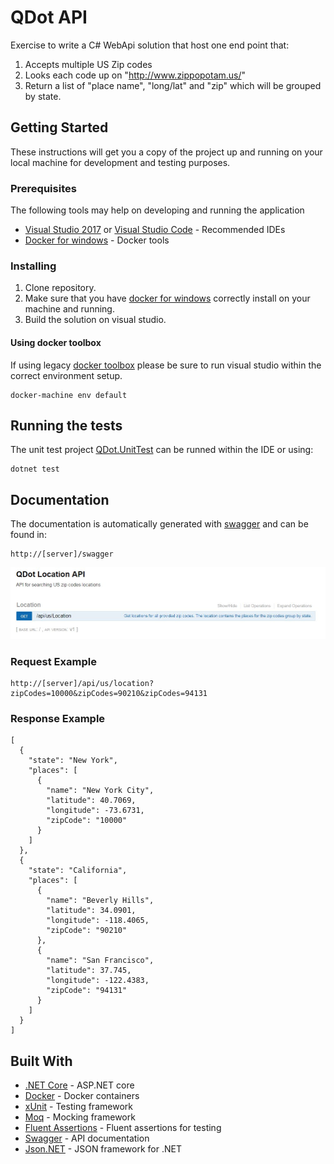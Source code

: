 # QDot API

Exercise to write a C# WebApi solution that host one end point that:
1. Accepts multiple US Zip codes
2. Looks each code up on "http://www.zippopotam.us/"
3. Return a list of  "place name", "long/lat" and "zip" which will be grouped by state.

## Getting Started

These instructions will get you a copy of the project up and running on your local machine for development and testing purposes.

### Prerequisites

The following tools may help on developing and running the application

* [Visual Studio 2017](https://www.visualstudio.com) or [Visual Studio Code](https://code.visualstudio.com/) - Recommended IDEs
* [Docker for windows](https://docs.docker.com/docker-for-windows/) - Docker tools

### Installing

1) Clone repository.
2) Make sure that you have [docker for windows](https://docs.docker.com/docker-for-windows/) correctly install on your machine and running.
3) Build the solution on visual studio.

#### Using docker toolbox

If using legacy [docker toolbox](https://www.docker.com/products/docker-toolbox) please be sure to run visual studio within the correct environment setup. 

```
docker-machine env default
```

## Running the tests

The unit test project [QDot.UnitTest]() can be runned within the IDE or using:

```
dotnet test
```

## Documentation

The documentation is automatically generated with [swagger](http://swagger.io/) and can be found in:

```
http://[server]/swagger
```

![Swagger sample](/images/Swagger.jpg?raw=true "Swagger sample")

### Request Example

```
http://[server]/api/us/location?zipCodes=10000&zipCodes=90210&zipCodes=94131
```

### Response Example

```
[
  {
    "state": "New York",
    "places": [
      {
        "name": "New York City",
        "latitude": 40.7069,
        "longitude": -73.6731,
        "zipCode": "10000"
      }
    ]
  },
  {
    "state": "California",
    "places": [
      {
        "name": "Beverly Hills",
        "latitude": 34.0901,
        "longitude": -118.4065,
        "zipCode": "90210"
      },
      {
        "name": "San Francisco",
        "latitude": 37.745,
        "longitude": -122.4383,
        "zipCode": "94131"
      }
    ]
  }
]
```

## Built With

* [.NET Core](https://www.microsoft.com/net/core) - ASP.NET core
* [Docker](https://www.docker.com/) - Docker containers
* [xUnit](https://xunit.github.io/) - Testing framework
* [Moq](https://github.com/moq/moq4) - Mocking framework
* [Fluent Assertions](http://fluentassertions.com/) - Fluent assertions for testing
* [Swagger](http://swagger.io/) - API documentation
* [Json.NET](http://www.newtonsoft.com/json) - JSON framework for .NET
